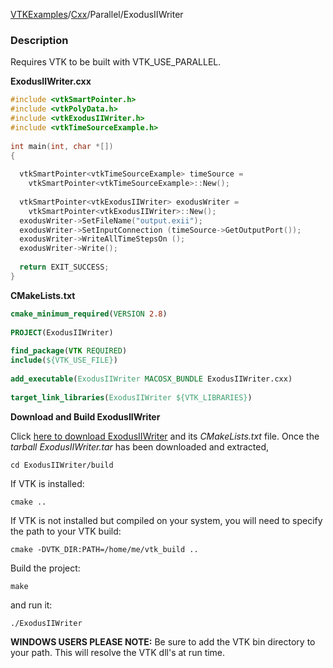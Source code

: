 [VTKExamples](/index/)/[Cxx](/Cxx)/Parallel/ExodusIIWriter

### Description
Requires VTK to be built with VTK_USE_PARALLEL.

**ExodusIIWriter.cxx**
```c++
#include <vtkSmartPointer.h>
#include <vtkPolyData.h>
#include <vtkExodusIIWriter.h>
#include <vtkTimeSourceExample.h>
 
int main(int, char *[])
{
             
  vtkSmartPointer<vtkTimeSourceExample> timeSource = 
    vtkSmartPointer<vtkTimeSourceExample>::New();
               
  vtkSmartPointer<vtkExodusIIWriter> exodusWriter = 
    vtkSmartPointer<vtkExodusIIWriter>::New();
  exodusWriter->SetFileName("output.exii");
  exodusWriter->SetInputConnection (timeSource->GetOutputPort());
  exodusWriter->WriteAllTimeStepsOn ();
  exodusWriter->Write();
                       
  return EXIT_SUCCESS;
}
```
**CMakeLists.txt**
```cmake
cmake_minimum_required(VERSION 2.8)
 
PROJECT(ExodusIIWriter)
 
find_package(VTK REQUIRED)
include(${VTK_USE_FILE})
 
add_executable(ExodusIIWriter MACOSX_BUNDLE ExodusIIWriter.cxx)
 
target_link_libraries(ExodusIIWriter ${VTK_LIBRARIES})
```

**Download and Build ExodusIIWriter**

Click [here to download ExodusIIWriter](https://github.com/lorensen/VTKWikiExamplesTarballs/raw/master/ExodusIIWriter.tar) and its *CMakeLists.txt* file.
Once the *tarball ExodusIIWriter.tar* has been downloaded and extracted,
```
cd ExodusIIWriter/build 
```
If VTK is installed:
```
cmake ..
```
If VTK is not installed but compiled on your system, you will need to specify the path to your VTK build:
```
cmake -DVTK_DIR:PATH=/home/me/vtk_build ..
```
Build the project:
```
make
```
and run it:
```
./ExodusIIWriter
```
**WINDOWS USERS PLEASE NOTE:** Be sure to add the VTK bin directory to your path. This will resolve the VTK dll's at run time.

